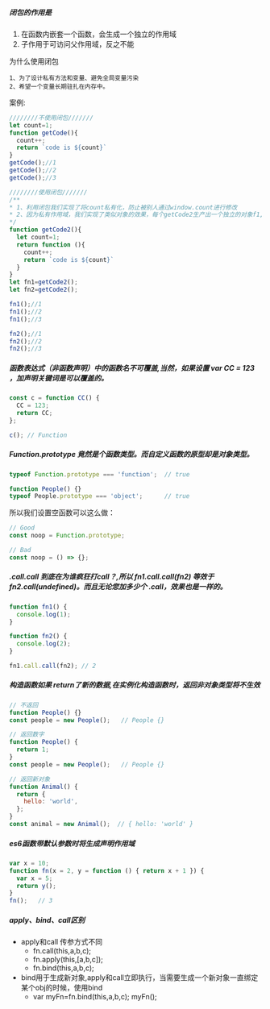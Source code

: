 ##### 闭包的作用是

1. 在函数内嵌套一个函数，会生成一个独立的作用域
2. 子作用于可访问父作用域，反之不能

为什么使用闭包  

	1、为了设计私有方法和变量、避免全局变量污染
	2、希望一个变量长期驻扎在内存中。

案例:
~~~javascript
////////不使用闭包///////
let count=1;
function getCode(){
  count++;
  return `code is ${count}`
}
getCode();//1
getCode();//2
getCode();//3

////////使用闭包///////
/**
* 1、利用闭包我们实现了将count私有化，防止被别人通过window.count进行修改
* 2、因为私有作用域，我们实现了类似对象的效果，每个getCode2生产出一个独立的对象f1,fn2，fn1和fn2在执行的时候都拥有自己的变量count计数器
*/
function getCode2(){
  let count=1;
  return function (){
    count++;
    return `code is ${count}`
  }
}
let fn1=getCode2();
let fn2=getCode2();

fn1();//1
fn1();//2
fn1();//3

fn2();//1
fn2();//2
fn2();//3
~~~


##### 函数表达式（非函数声明）中的函数名不可覆盖,当然，如果设置 var CC = 123 ，加声明关键词是可以覆盖的。
~~~javascript
const c = function CC() {
  CC = 123;
  return CC;
};

c(); // Function
~~~



##### Function.prototype 竟然是个函数类型。而自定义函数的原型却是对象类型。
~~~javascript
typeof Function.prototype === 'function';  // true

function People() {}
typeof People.prototype === 'object';      // true
~~~
所以我们设置空函数可以这么做：
~~~javascript
// Good 
const noop = Function.prototype;

// Bad
const noop = () => {};
~~~



##### .call.call 到底在为谁疯狂打call？,所以 fn1.call.call(fn2) 等效于 fn2.call(undefined)。而且无论您加多少个 .call，效果也是一样的。
~~~javascript
function fn1() {
  console.log(1);
}

function fn2() {
  console.log(2);
}

fn1.call.call(fn2); // 2
~~~



##### 构造函数如果 return了新的数据,在实例化构造函数时，返回非对象类型将不生效
~~~javascript
// 不返回
function People() {}
const people = new People();   // People {}

// 返回数字
function People() {
  return 1;
}
const people = new People();   // People {}

// 返回新对象
function Animal() {
  return {
    hello: 'world',
  };
}
const animal = new Animal();  // { hello: 'world' }
~~~


##### es6函数带默认参数时将生成声明作用域
~~~javascript
var x = 10;
function fn(x = 2, y = function () { return x + 1 }) {
  var x = 5;
  return y();
}
fn();   // 3
~~~



##### apply、bind、call区别
  * apply和call 传参方式不同
    * fn.call(this,a,b,c);
    * fn.apply(this,[a,b,c]);
    * fn.bind(this,a,b,c);
  * bind用于生成新对象,apply和call立即执行，当需要生成一个新对象一直绑定某个obj的时候，使用bind
    * var myFn=fn.bind(this,a,b,c); myFn();


